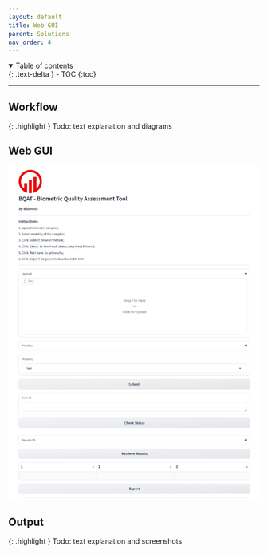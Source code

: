```yaml
---
layout: default
title: Web GUI
parent: Solutions
nav_order: 4
---
```


<details open markdown="block">
  <summary>
    Table of contents
  </summary>
  {: .text-delta }
- TOC
{:toc}
</details>

---

## Workflow

{: .highlight }
Todo: text explanation and diagrams

## Web GUI

![Screenshot](../assets/images/screenshot_web.png)

## Output
{: .highlight }
Todo: text explanation and screenshots
